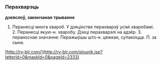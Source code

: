 ### Перахварэць
**дзеяслоў, закончанае трыванне**

1. Перанесці многа хвароб. У дзяцінстве перахварэў усімі хваробамі. 2. Перанесці якую-н. хваробу. Дзеці перахварэлі на адзёр. 3. пераноснае значэнне: Перажыўшы што-н. цяжкае, супакоіцца. П. за сына.

<a rel="author">[http://rv-blr.com/](http://rv-blr.com/slounik.jsp?letterId=0&maskId=0&pageId=2333)</a>
